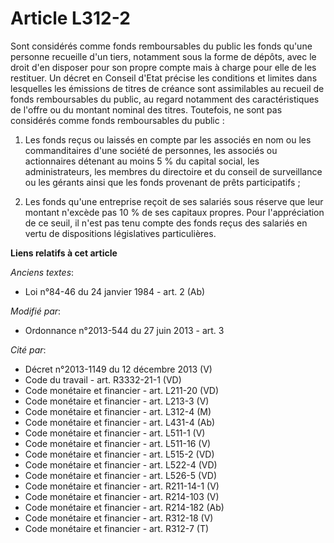 # Article L312-2

Sont considérés comme fonds remboursables du public les fonds qu'une personne recueille d'un tiers, notamment sous la forme
de dépôts, avec le droit d'en disposer pour son propre compte mais à charge pour elle de les restituer. Un décret en Conseil
d'Etat précise les conditions et limites dans lesquelles les émissions de titres de créance sont assimilables au recueil de
fonds remboursables du public, au regard notamment des caractéristiques de l'offre ou du montant nominal des titres.
Toutefois, ne sont pas considérés comme fonds remboursables du public : 

1. Les fonds reçus ou laissés en compte par les associés en nom ou les commanditaires d'une société de personnes, les
associés ou actionnaires détenant au moins 5 % du capital social, les administrateurs, les membres du directoire et du
conseil de surveillance ou les gérants ainsi que les fonds provenant de prêts participatifs ;

2. Les fonds qu'une entreprise reçoit de ses salariés sous réserve que leur montant n'excède pas 10 % de ses capitaux
propres. Pour l'appréciation de ce seuil, il n'est pas tenu compte des fonds reçus des salariés en vertu de dispositions
législatives particulières.

**Liens relatifs à cet article**

_Anciens textes_:

  - Loi n°84-46 du 24 janvier 1984 - art. 2 (Ab)

_Modifié par_:

  - Ordonnance n°2013-544 du 27 juin 2013 - art. 3

_Cité par_:

  - Décret n°2013-1149 du 12 décembre 2013 (V)
  - Code du travail - art. R3332-21-1 (VD)
  - Code monétaire et financier - art. L211-20 (VD)
  - Code monétaire et financier - art. L213-3 (V)
  - Code monétaire et financier - art. L312-4 (M)
  - Code monétaire et financier - art. L431-4 (Ab)
  - Code monétaire et financier - art. L511-1 (V)
  - Code monétaire et financier - art. L511-16 (V)
  - Code monétaire et financier - art. L515-2 (VD)
  - Code monétaire et financier - art. L522-4 (VD)
  - Code monétaire et financier - art. L526-5 (VD)
  - Code monétaire et financier - art. R211-14-1 (V)
  - Code monétaire et financier - art. R214-103 (V)
  - Code monétaire et financier - art. R214-182 (Ab)
  - Code monétaire et financier - art. R312-18 (V)
  - Code monétaire et financier - art. R312-7 (T)
